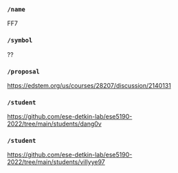### `/name`
FF7
### `/symbol`
??
### `/proposal`
https://edstem.org/us/courses/28207/discussion/2140131
### `/student`
https://github.com/ese-detkin-lab/ese5190-2022/tree/main/students/dang0v
### `/student`
https://github.com/ese-detkin-lab/ese5190-2022/tree/main/students/villyye97
